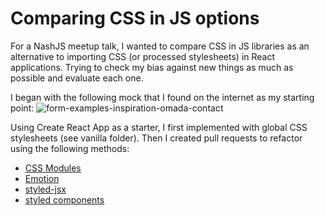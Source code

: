 # Comparing CSS in JS options

For a NashJS meetup talk, I wanted to compare CSS in JS libraries as an alternative to importing CSS (or processed stylesheets) in React applications. Trying to check my bias against new things as much as possible and evaluate each one.

I began with the following mock that I found on the internet as my starting point:
![form-examples-inspiration-omada-contact](https://user-images.githubusercontent.com/815936/125701907-0d58633b-9ad5-4975-a5a4-e63e8ad1af09.jpg)

Using Create React App as a starter, I first implemented with global CSS stylesheets (see vanilla folder). Then I created pull requests to refactor using the following methods:

- [CSS Modules](https://github.com/vacas5/comparing-css-in-js/pull/6)
- [Emotion](https://github.com/vacas5/comparing-css-in-js/pull/3)
- [styled-jsx](https://github.com/vacas5/comparing-css-in-js/pull/4)
- [styled components](https://github.com/vacas5/comparing-css-in-js/pull/5)
